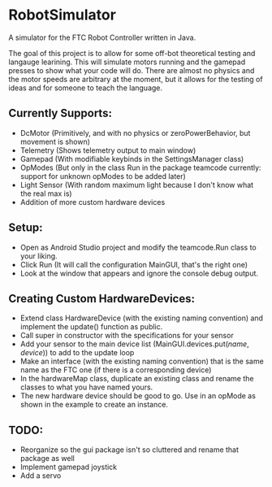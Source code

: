 # RobotSimulator
A simulator for the FTC Robot Controller written in Java.

The goal of this project is to allow for some off-bot theoretical testing and langauge learining. This will simulate motors running and the gamepad presses to show what your code will do. There are almost no physics and the motor speeds are arbitrary at the moment, but it allows for the testing of ideas and for someone to teach the language. 

## Currently Supports:
 * DcMotor (Primitively, and with no physics or zeroPowerBehavior, but movement is shown)
 * Telemetry (Shows telemetry output to main window)
 * Gamepad (With modifiable keybinds in the SettingsManager class)
 * OpModes (But only in the class Run in the package teamcode currently: support for unknown opModes to be added later)
 * Light Sensor (With random maximum light because I don't know what the real max is)
 * Addition of more custom hardware devices
 
## Setup:
 * Open as Android Studio project and modify the teamcode.Run class to your liking.
 * Click Run (It will call the configuration MainGUI, that's the right one)
 * Look at the window that appears and ignore the console debug output.

## Creating Custom HardwareDevices:
 * Extend class HardwareDevice (with the existing naming convention) and implement the update() function as public.
 * Call super in constructor with the specifications for your sensor
 * Add your sensor to the main device list (MainGUI.devices.put(*name*, *device*)) to add to the update loop
 * Make an interface (with the existing naming convention) that is the same name as the FTC one (if there is a corresponding device)
 * In the hardwareMap class, duplicate an existing class and rename the classes to what you have named yours.
 * The new hardware device should be good to go. Use in an opMode as shown in the example to create an instance.

## TODO:
 * Reorganize so the gui package isn't so cluttered and rename that package as well
 * Implement gamepad joystick
 * Add a servo